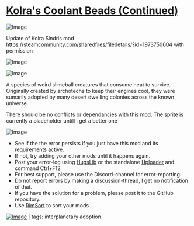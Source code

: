 # [Kolra's Coolant Beads (Continued)](https://steamcommunity.com/sharedfiles/filedetails/?id=2411530277)

![Image](https://i.imgur.com/buuPQel.png)

Update of Kolra Sindris mod
https://steamcommunity.com/sharedfiles/filedetails/?id=1973750604
with permission

![Image](https://i.imgur.com/pufA0kM.png)
	
![Image](https://i.imgur.com/Z4GOv8H.png)

A species of weird slimeball creatures that consume heat to survive. Originally created by archotechs to keep their engines cool, they were sumarily adopted by many desert dwelling colonies across the known universe.

There should be no conflicts or dependancies with this mod. The sprite is currently a placeholder untill i get a better one

![Image](https://i.imgur.com/PwoNOj4.png)



-  See if the the error persists if you just have this mod and its requirements active.
-  If not, try adding your other mods until it happens again.
-  Post your error-log using [HugsLib](https://steamcommunity.com/workshop/filedetails/?id=818773962) or the standalone [Uploader](https://steamcommunity.com/sharedfiles/filedetails/?id=2873415404) and command Ctrl+F12
-  For best support, please use the Discord-channel for error-reporting.
-  Do not report errors by making a discussion-thread, I get no notification of that.
-  If you have the solution for a problem, please post it to the GitHub repository.
-  Use [RimSort](https://github.com/RimSort/RimSort/releases/latest) to sort your mods

 

[![Image](https://img.shields.io/github/v/release/emipa606/KolrasCoolantBeads?label=latest%20version&style=plastic&color=9f1111&labelColor=black)](https://steamcommunity.com/sharedfiles/filedetails/changelog/2411530277) | tags:  interplanetary adoption
